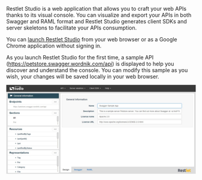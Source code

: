 Restlet Studio is a web application that allows you to craft your web APIs thanks to its visual console. You can visualize and export your APIs in both Swagger and RAML format and Restlet Studio generates client SDKs and server skeletons to facilitate your APIs consumption.

You can [launch Restlet Studio](/technical-resources/restlet-studio/guide/get-started/launch-restlet-studio "launch Restlet Studio") from your web browser or as a Google Chrome application without signing in.

As you launch Restlet Studio for the first time, a sample API (https://petstore.swagger.wordnik.com/api) is displayed to help you discover and understand the console. You can modify this sample as you wish, your changes will be saved locally in your web browser.

![Restlet Studio sample API](images/restlet-studio-sample-api.jpg "Restlet Studio sample API")
